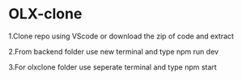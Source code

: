 # OLX-clone
1.Clone repo using VScode or download the zip of code and extract

2.From backend folder use new terminal and type npm run dev

3.For olxclone folder use seperate terminal and type npm start
